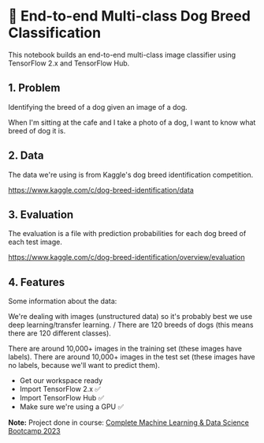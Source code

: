 # 🐶 End-to-end Multi-class Dog Breed Classification

This notebook builds an end-to-end multi-class image classifier using TensorFlow 2.x and TensorFlow Hub.

## 1. Problem
Identifying the breed of a dog given an image of a dog.

When I'm sitting at the cafe and I take a photo of a dog, I want to know what breed of dog it is.

## 2. Data
The data we're using is from Kaggle's dog breed identification competition.

https://www.kaggle.com/c/dog-breed-identification/data

## 3. Evaluation
The evaluation is a file with prediction probabilities for each dog breed of each test image.

https://www.kaggle.com/c/dog-breed-identification/overview/evaluation

## 4. Features
Some information about the data:

We're dealing with images (unstructured data) so it's probably best we use deep learning/transfer learning.
/ There are 120 breeds of dogs (this means there are 120 different classes).

There are around 10,000+ images in the training set (these images have labels).
There are around 10,000+ images in the test set (these images have no labels, because we'll want to predict them).

* Get our workspace ready
* Import TensorFlow 2.x ✅
* Import TensorFlow Hub ✅
* Make sure we're using a GPU ✅

**Note:** Project done in course: [Complete Machine Learning & Data Science Bootcamp 2023](https://www.udemy.com/course/complete-machine-learning-and-data-science-zero-to-mastery/)
